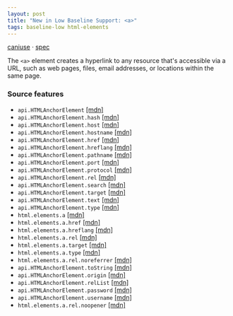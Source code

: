 ```yaml
---
layout: post
title: "New in Low Baseline Support: <a>"
tags: baseline-low html-elements
---
```


[caniuse](https://caniuse.com/?search=a) · [spec](https://html.spec.whatwg.org/multipage/text-level-semantics.html#the-a-element)

The `<a>` element creates a hyperlink to any resource that's accessible via a URL, such as web pages, files, email addresses, or locations within the same page.

### Source features

- ``api.HTMLAnchorElement`` [[mdn]](https://developer.mozilla.org/en-US/search?q=api.HTMLAnchorElement)
- ``api.HTMLAnchorElement.hash`` [[mdn]](https://developer.mozilla.org/en-US/search?q=api.HTMLAnchorElement.hash)
- ``api.HTMLAnchorElement.host`` [[mdn]](https://developer.mozilla.org/en-US/search?q=api.HTMLAnchorElement.host)
- ``api.HTMLAnchorElement.hostname`` [[mdn]](https://developer.mozilla.org/en-US/search?q=api.HTMLAnchorElement.hostname)
- ``api.HTMLAnchorElement.href`` [[mdn]](https://developer.mozilla.org/en-US/search?q=api.HTMLAnchorElement.href)
- ``api.HTMLAnchorElement.hreflang`` [[mdn]](https://developer.mozilla.org/en-US/search?q=api.HTMLAnchorElement.hreflang)
- ``api.HTMLAnchorElement.pathname`` [[mdn]](https://developer.mozilla.org/en-US/search?q=api.HTMLAnchorElement.pathname)
- ``api.HTMLAnchorElement.port`` [[mdn]](https://developer.mozilla.org/en-US/search?q=api.HTMLAnchorElement.port)
- ``api.HTMLAnchorElement.protocol`` [[mdn]](https://developer.mozilla.org/en-US/search?q=api.HTMLAnchorElement.protocol)
- ``api.HTMLAnchorElement.rel`` [[mdn]](https://developer.mozilla.org/en-US/search?q=api.HTMLAnchorElement.rel)
- ``api.HTMLAnchorElement.search`` [[mdn]](https://developer.mozilla.org/en-US/search?q=api.HTMLAnchorElement.search)
- ``api.HTMLAnchorElement.target`` [[mdn]](https://developer.mozilla.org/en-US/search?q=api.HTMLAnchorElement.target)
- ``api.HTMLAnchorElement.text`` [[mdn]](https://developer.mozilla.org/en-US/search?q=api.HTMLAnchorElement.text)
- ``api.HTMLAnchorElement.type`` [[mdn]](https://developer.mozilla.org/en-US/search?q=api.HTMLAnchorElement.type)
- ``html.elements.a`` [[mdn]](https://developer.mozilla.org/en-US/search?q=html.elements.a)
- ``html.elements.a.href`` [[mdn]](https://developer.mozilla.org/en-US/search?q=html.elements.a.href)
- ``html.elements.a.hreflang`` [[mdn]](https://developer.mozilla.org/en-US/search?q=html.elements.a.hreflang)
- ``html.elements.a.rel`` [[mdn]](https://developer.mozilla.org/en-US/search?q=html.elements.a.rel)
- ``html.elements.a.target`` [[mdn]](https://developer.mozilla.org/en-US/search?q=html.elements.a.target)
- ``html.elements.a.type`` [[mdn]](https://developer.mozilla.org/en-US/search?q=html.elements.a.type)
- ``html.elements.a.rel.noreferrer`` [[mdn]](https://developer.mozilla.org/en-US/search?q=html.elements.a.rel.noreferrer)
- ``api.HTMLAnchorElement.toString`` [[mdn]](https://developer.mozilla.org/en-US/search?q=api.HTMLAnchorElement.toString)
- ``api.HTMLAnchorElement.origin`` [[mdn]](https://developer.mozilla.org/en-US/search?q=api.HTMLAnchorElement.origin)
- ``api.HTMLAnchorElement.relList`` [[mdn]](https://developer.mozilla.org/en-US/search?q=api.HTMLAnchorElement.relList)
- ``api.HTMLAnchorElement.password`` [[mdn]](https://developer.mozilla.org/en-US/search?q=api.HTMLAnchorElement.password)
- ``api.HTMLAnchorElement.username`` [[mdn]](https://developer.mozilla.org/en-US/search?q=api.HTMLAnchorElement.username)
- ``html.elements.a.rel.noopener`` [[mdn]](https://developer.mozilla.org/en-US/search?q=html.elements.a.rel.noopener)
